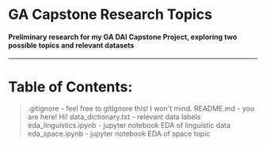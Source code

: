 # GA Capstone Research Topics

#### Preliminary research for my GA DAI Capstone Project, exploring two possible topics and relevant datasets
---
# Table of Contents:
> .gitignore - feel free to gitIgnore this! I won't mind.
> README.md - you are here! Hi!
> data_dictionary.txt - relevant data labels
> eda_linguistics.ipynb - jupyter notebook EDA of linguistic data
> eda_space.ipynb - jupyter notebook EDA of space topic